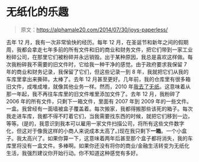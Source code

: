 # 无纸化的乐趣

> 原文：<https://alphamale20.com/2014/07/30/joys-paperless/>

去年 12 月，我有一次非常愉快的经历。每年 12 月，在圣诞节和新年之间的假期周，我都会拿走七年多前的所有文件和旧的商业和财务文件，把它们带到一家工业粉碎公司，在那里它们被粉碎并永远销毁。出于某种原因，我总是喜欢这样做。每次我粉碎我不需要的旧文件时，它给我一种干净的感觉。由于政府要求我保留 7 年的商业和财务记录，我保留了它们，但这些记录一到 8 年，我就把它们从我的车库里拿出来撕碎。太棒了。去年 12 月甚至更好。几年前，我的仓库里有很多箱旧文件，成堆成堆，就像其他业务一样。然而，2010 年[我去了无纸](http://www.sublimeyourtime.com/2012/01/14/going-paperless-2/ "The Paperless Office")。这意味着从那一年起，我不再往车库里的旧文件堆里添加文件了。去年 12 月，我粉碎了 2006 年的所有文件，只剩下一箱文件，里面有 2007 年到 2009 年的一些文件。一盒。我曾经有一面墙被盒子覆盖着。每次搬家，我都得搬那些该死的箱子。每次我走进车库，我都不得不盯着它们，当我需要找东西的时候，就把它们移到一边，等等。(是的，我意识到我本可以雇用一家文件扫描公司，将所有这些文件数字化，但这对于像我这样的小商人来说成本太高了。)现在我只剩下**一箱**。一个小盒子。我太高兴了。如果你算一下，这意味着两年后甚至那个盒子都将消失，我的车库里将没有一盒文件。多棒啊。如果你还没有将你的商业/金融生活转变为无纸化生活，我强烈建议你开始行动。你不知道这种感觉有多好。